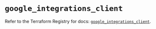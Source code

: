 # `google_integrations_client`

Refer to the Terraform Registry for docs: [`google_integrations_client`](https://registry.terraform.io/providers/hashicorp/google-beta/5.43.1/docs/resources/google_integrations_client).
